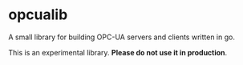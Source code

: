 # opcualib

A small library for building OPC-UA servers and clients written in go.

This is an experimental library. **Please do not use it in production**.
